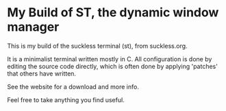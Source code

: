 # My Build of ST, the dynamic window manager

This is my build of the suckless terminal (st), from suckless.org.

It is a minimalist terminal written mostly in C. All configuration is done by editing the source code directly, which is often done by applying 'patches' that others have written. 

See the website for a download and more info. 

Feel free to take anything you find useful. 

